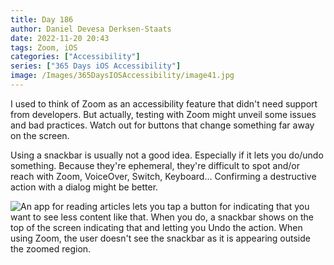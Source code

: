 ```yaml
---
title: Day 186
author: Daniel Devesa Derksen-Staats
date: 2022-11-20 20:43
tags: Zoom, iOS
categories: ["Accessibility"]
series: ["365 Days iOS Accessibility"]
image: /Images/365DaysIOSAccessibility/image41.jpg
---
```


I used to think of Zoom as an accessibility feature that didn't need support from developers. But actually, testing with Zoom might unveil some issues and bad practices. Watch out for buttons that change something far away on the screen.  

Using a snackbar is usually not a good idea. Especially if it lets you do/undo something. Because they're ephemeral, they're difficult to spot and/or reach with Zoom, VoiceOver, Switch, Keyboard... Confirming a destructive action with a dialog might be better.

![An app for reading articles lets you tap a button for indicating that you want to see less content like that. When you do, a snackbar shows on the top of the screen indicating that and letting you Undo the action. When using Zoom, the user doesn't see the snackbar as it is appearing outside the zoomed region.](/Images/365DaysIOSAccessibility/image41.jpg)



